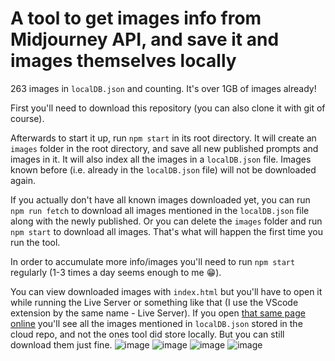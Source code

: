 # A tool to get images info from Midjourney API, and save it and images themselves locally

263 images in `localDB.json` and counting. It's over 1GB of images already!

First you'll need to download this repository (you can also clone it with git of course).

Afterwards to start it up, run `npm start` in its root directory. It will create an `images` folder in the root directory, and save all new published prompts and images in it. It will also index all the images in a `localDB.json` file. Images known before (i.e. already in the `localDB.json` file) will not be downloaded again.

If you actually don't have all known images downloaded yet, you can run `npm run fetch` to download all images mentioned in the `localDB.json` file along with the newly published. Or you can delete the `images` folder and run `npm start` to download all images. That's what will happen the first time you run the tool.

In order to accumulate more info/images you'll need to run `npm start` regularly (1-3 times a day seems enough to me 😁).

You can view downloaded images with `index.html` but you'll have to open it while running the Live Server or something like that (I use the VScode extension by the same name - Live Server). If you open [that same page online](https://unibreakfast.github.io/midjourney-showcase/) you'll see all the images mentioned in `localDB.json` stored in the cloud repo, and not the ones tool did store locally. But you can still download them just fine.
![image](https://user-images.githubusercontent.com/19654456/193405974-4b918d10-d625-463a-bbe2-ef42e3898dbc.png)
![image](https://user-images.githubusercontent.com/19654456/193406017-7fcaac3d-b8c2-4c6f-aa31-4ba576d629e3.png)
![image](https://user-images.githubusercontent.com/19654456/193406044-7a4fb427-91af-493b-a11a-570adf0d9ac4.png)
![image](https://user-images.githubusercontent.com/19654456/193406069-420f1b12-c4af-4cbf-9f39-a54bd67bd1b7.png)
